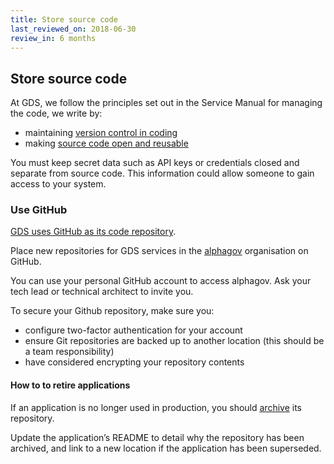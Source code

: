 ```yaml
---
title: Store source code
last_reviewed_on: 2018-06-30
review_in: 6 months
---
```


## Store source code

At GDS, we follow the principles set out in the Service Manual for managing the code, we write by:

- maintaining [version control in coding](https://www.gov.uk/service-manual/technology/maintaining-version-control-in-coding)
- making [source code open and reusable](https://www.gov.uk/service-manual/technology/making-source-code-open-and-reusable)

You must keep secret data such as API keys or credentials closed and separate from source code. This information could allow someone to gain access to your system.

### Use GitHub

[GDS uses GitHub as its code repository](https://gdstechnology.blog.gov.uk/2016/05/31/how-we-use-git-at-the-government-digital-service/).

Place new repositories for GDS services in the [alphagov](https://github.com/alphagov/) organisation on GitHub.

You can use your personal GitHub account to access alphagov. Ask your tech lead or technical architect to invite you.

To secure your Github repository, make sure you:

- configure two-factor authentication for your account
- ensure Git repositories are backed up to another location (this should be a team responsibility)
- have considered encrypting your repository contents


#### How to to retire applications

If an application is no longer used in production, you should [archive](https://help.github.com/articles/archiving-repositories/) its repository.

Update the application’s README to detail why the repository has been archived, and link to a new location if the application has been superseded.
